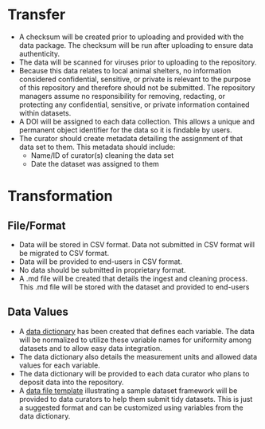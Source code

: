 # **Transfer**
- A checksum will be created prior to uploading and provided with the data package. The checksum will be run after uploading to ensure data authenticity. 
- The data will be scanned for viruses prior to uploading to the repository. 
- Because this data relates to local animal shelters, no information considered confidential, sensitive, or private is relevant to the purpose of this repository and therefore should not be submitted. The repository managers assume no responsibility for removing, redacting, or protecting any confidential, sensitive, or private information contained within datasets. 
- A DOI will be assigned to each data collection. This allows a unique and permanent object identifier for the data so it is findable by users. 
- The curator should create metadata detailing the assignment of that data set to them. This metadata should include:
  - Name/ID of curator(s) cleaning the data set
  - Date the dataset was assigned to them

# **Transformation** 

## **File/Format** 
- Data will be stored in CSV format. Data not submitted in CSV format will be migrated to CSV format.
- Data will be provided to end-users in CSV format.
- No data should be submitted in proprietary format. 
- A .md file will be created that details the ingest and cleaning process. This .md file will be stored with the dataset and provided to end-users
## **Data Values**
- A [data dictionary](Alsbury_DataDictionary_v.2.xlsx) has been created that defines each variable. The data will be normalized to utilize these variable names for uniformity among datasets and to allow easy data integration.
- The data dictionary also details the measurement units and allowed data values for each variable. 
- The data dictionary will be provided to each data curator who plans to deposit data into the repository.
- A [data file template](Data_File_Template.xlsx) illustrating a sample dataset framework will be provided to data curators to help them submit tidy datasets. This is just a suggested format and can be customized using variables from the data dictionary.
